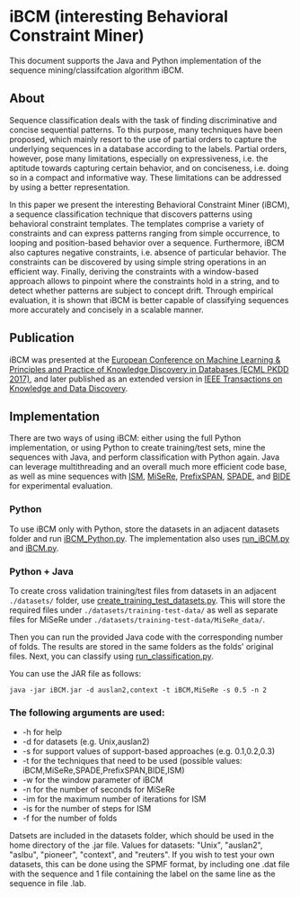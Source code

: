# iBCM (interesting Behavioral Constraint Miner)

This document supports the Java and Python implementation of the sequence mining/classifcation algorithm iBCM.

## About
Sequence classification deals with the task of finding discriminative and concise sequential patterns. 
To this purpose, many techniques have been proposed, which mainly resort to the use of partial orders to capture the underlying sequences in a database according to the labels. Partial orders, however, pose many limitations, especially on expressiveness, i.e. the aptitude towards capturing certain behavior, and on conciseness, i.e. doing so in a compact and informative way. These limitations can be addressed by using a better representation. 

In this paper we present the interesting Behavioral Constraint Miner (iBCM), a sequence classification technique that discovers patterns using behavioral constraint templates. The templates comprise a variety of constraints and can express patterns ranging from simple occurrence, to looping and position-based behavior over a sequence. Furthermore, iBCM also captures negative constraints, i.e. absence of particular behavior. The constraints can be discovered by using simple string operations in an efficient way. Finally, deriving the constraints with a window-based approach allows to pinpoint where the constraints hold in a string, and to detect whether patterns are subject to concept drift. Through empirical evaluation, it is shown that iBCM is better capable of classifying sequences more accurately and concisely in a scalable manner.

## Publication
iBCM was presented at the <a href="https://link.springer.com/chapter/10.1007/978-3-319-71246-8_2">European Conference on Machine Learning & Principles and Practice of Knowledge Discovery in Databases (ECML PKDD 2017)</a>, and later published as an extended version in <a href="https://ieeexplore.ieee.org/document/8633396">IEEE Transactions on Knowledge and Data Discovery</a>.

## Implementation
There are two ways of using iBCM: either using the full Python implementation, or using Python to create training/test sets, mine the sequences with Java, and perform classification with Python again. Java can leverage multithreading and an overall much more efficient code base, as well as mine sequences with [ISM](https://github.com/mast-group/sequence-mining), [MiSeRe](http://www.misere.co.nf/), [PrefixSPAN](http://hanj.cs.illinois.edu/pdf/span01.pdf), [SPADE](https://link.springer.com/article/10.1023/A:1007652502315), and [BIDE](https://ieeexplore.ieee.org/document/1319986) for experimental evaluation.

### Python
To use iBCM only with Python, store the datasets in an adjacent datasets folder and run [iBCM_Python.py](./python/iBCM_Python.py). The implementation also uses [run_iBCM.py](./python/run_iBCM.py) and [iBCM.py](./python/iBCM.py).

### Python + Java
To create cross validation training/test files from datasets in an adjacent ```./datasets/``` folder, use [create_training_test_datasets.py](./python/create_training_test_datasets.py). This will store the required files under ```./datasets/training-test-data/``` as well as separate files for MiSeRe under ```./datasets/training-test-data/MiSeRe_data/```.

Then you can run the provided Java code with the corresponding number of folds. The results are stored in the same folders as the folds' original files. Next, you can classify using [run_classification.py](./python/run_classification.py).

You can use the JAR file as follows:

```java -jar iBCM.jar -d auslan2,context -t iBCM,MiSeRe -s 0.5 -n 2```

<h3>The following arguments are used:</h3>
<ul><li>-h for help</li>	
<li>-d for datasets (e.g. Unix,auslan2)</li>
<li>-s for support values of support-based approaches (e.g. 0.1,0.2,0.3)</li>
<li>-t for the techniques that need to be used (possible values: iBCM,MiSeRe,SPADE,PrefixSPAN,BIDE,ISM)</li>
<li>-w for the window parameter of iBCM</li>
<li>-n for the number of seconds for MiSeRe</li>
<li>-im for the maximum number of iterations for ISM</li>
<li>-is for the number of steps for ISM</li>
 <li>-f for the number of folds</li>
  
</ul>
Datsets are included in the datasets folder, which should be used in the home directory of the .jar file.
Values for datasets: "Unix", "auslan2", "aslbu", "pioneer", "context", and "reuters".
If you wish to test your own datasets, this can be done using the SPMF format, by including one .dat file with the sequence and 1 file containing the label on the same line as the sequence in file .lab.
